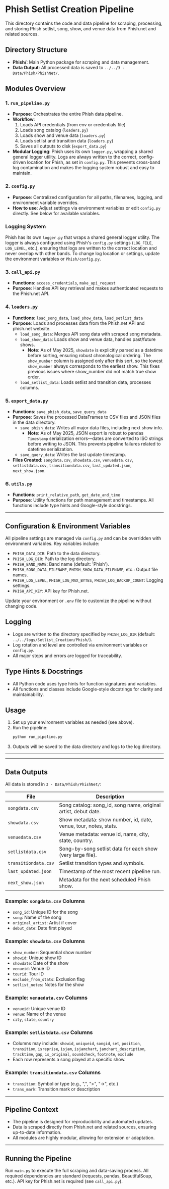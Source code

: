 # Phish Setlist Creation Pipeline

This directory contains the code and data pipeline for scraping, processing, and storing Phish setlist, song, show, and venue data from Phish.net and related sources.

## Directory Structure

- **Phish/**: Main Python package for scraping and data management.
- **Data Output**: All processed data is saved to `../../3 - Data/Phish/PhishNet/`.

## Modules Overview

### 1. `run_pipeline.py`
- **Purpose**: Orchestrates the entire Phish data pipeline.
- **Workflow**:
  1. Loads API credentials (from env or credentials file)
  2. Loads song catalog (`loaders.py`)
  3. Loads show and venue data (`loaders.py`)
  4. Loads setlist and transition data (`loaders.py`)
  5. Saves all outputs to disk (`export_data.py`)
- **Modular Logging**: Phish uses its own `logger.py`, wrapping a shared general logger utility. Logs are always written to the correct, config-driven location for Phish, as set in `config.py`. This prevents cross-band log contamination and makes the logging system robust and easy to maintain.

### 2. `config.py`
- **Purpose**: Centralized configuration for all paths, filenames, logging, and environment variable overrides.
- **How to use**: Adjust settings via environment variables or edit `config.py` directly. See below for available variables.

### Logging System

Phish has its own `logger.py` that wraps a shared general logger utility. The logger is always configured using Phish's `config.py` settings (`LOG_FILE`, `LOG_LEVEL`, etc.), ensuring that logs are written to the correct location and never overlap with other bands. To change log location or settings, update the environment variables or `Phish/config.py`.

### 3. `call_api.py`
- **Functions**: `access_credentials`, `make_api_request`
- **Purpose**: Handles API key retrieval and makes authenticated requests to the Phish.net API.

### 4. `loaders.py`
- **Functions**: `load_song_data`, `load_show_data`, `load_setlist_data`
- **Purpose**: Loads and processes data from the Phish.net API and phish.net website.
  - `load_song_data`: Merges API song data with scraped song metadata.
  - `load_show_data`: Loads show and venue data, handles past/future shows. 
    - **Note**: As of May 2025, `showdate` is explicitly parsed as a datetime before sorting, ensuring robust chronological ordering. The `show_number` column is assigned only after this sort, so the lowest `show_number` always corresponds to the earliest show. This fixes previous issues where show_number did not match true show order.
  - `load_setlist_data`: Loads setlist and transition data, processes columns.

### 5. `export_data.py`
- **Functions**: `save_phish_data`, `save_query_data`
- **Purpose**: Saves the processed DataFrames to CSV files and JSON files in the data directory.
  - `save_phish_data`: Writes all major data files, including next show info. 
    - **Note**: As of May 2025, JSON export is robust to pandas `Timestamp` serialization errors—dates are converted to ISO strings before writing to JSON. This prevents pipeline failures related to datetime serialization.
  - `save_query_data`: Writes the last update timestamp.
- **Files Created**: `songdata.csv`, `showdata.csv`, `venuedata.csv`, `setlistdata.csv`, `transitiondata.csv`, `last_updated.json`, `next_show.json`.

### 6. `utils.py`
- **Functions**: `print_relative_path`, `get_date_and_time`
- **Purpose**: Utility functions for path management and timestamps. All functions include type hints and Google-style docstrings.

---

## Configuration & Environment Variables

All pipeline settings are managed via `config.py` and can be overridden with environment variables. Key variables include:

- `PHISH_DATA_DIR`: Path to the data directory.
- `PHISH_LOG_DIR`: Path to the log directory.
- `PHISH_BAND_NAME`: Band name (default: 'Phish').
- `PHISH_SONG_DATA_FILENAME`, `PHISH_SHOW_DATA_FILENAME`, etc.: Output file names.
- `PHISH_LOG_LEVEL`, `PHISH_LOG_MAX_BYTES`, `PHISH_LOG_BACKUP_COUNT`: Logging settings.
- `PHISH_API_KEY`: API key for Phish.net.

Update your environment or `.env` file to customize the pipeline without changing code.

## Logging

- Logs are written to the directory specified by `PHISH_LOG_DIR` (default: `../../logs/Setlist_Creation/Phish/`).
- Log rotation and level are controlled via environment variables or `config.py`.
- All major steps and errors are logged for traceability.

## Type Hints & Docstrings

- All Python code uses type hints for function signatures and variables.
- All functions and classes include Google-style docstrings for clarity and maintainability.

## Usage

1. Set up your environment variables as needed (see above).
2. Run the pipeline:
   ```bash
   python run_pipeline.py
   ```
3. Outputs will be saved to the data directory and logs to the log directory.

---

---

## Data Outputs

All data is stored in `3 - Data/Phish/PhishNet/`:

| File                | Description                                                               |
|---------------------|---------------------------------------------------------------------------|
| `songdata.csv`      | Song catalog: song_id, song name, original artist, debut date.             |
| `showdata.csv`      | Show metadata: show number, id, date, venue, tour, notes, stats.           |
| `venuedata.csv`     | Venue metadata: venue id, name, city, state, country.                      |
| `setlistdata.csv`   | Song-by-song setlist data for each show (very large file).                 |
| `transitiondata.csv`| Setlist transition types and symbols.                                      |
| `last_updated.json` | Timestamp of the most recent pipeline run.                                 |
| `next_show.json`    | Metadata for the next scheduled Phish show.                                |

### Example: `songdata.csv` Columns
- `song_id`: Unique ID for the song
- `song`: Name of the song
- `original_artist`: Artist if cover
- `debut_date`: Date first played

### Example: `showdata.csv` Columns
- `show_number`: Sequential show number
- `showid`: Unique show ID
- `showdate`: Date of the show
- `venueid`: Venue ID
- `tourid`: Tour ID
- `exclude_from_stats`: Exclusion flag
- `setlist_notes`: Notes for the show

### Example: `venuedata.csv` Columns
- `venueid`: Unique venue ID
- `venue`: Name of the venue
- `city`, `state`, `country`

### Example: `setlistdata.csv` Columns
- Columns may include: `showid`, `uniqueid`, `songid`, `set`, `position`, `transition`, `isreprise`, `isjam`, `isjamchart`, `jamchart_description`, `tracktime`, `gap`, `is_original`, `soundcheck`, `footnote`, `exclude`
- Each row represents a song played at a specific show.

### Example: `transitiondata.csv` Columns
- `transition`: Symbol or type (e.g., ",", ">", "->", etc.)
- `trans_mark`: Transition mark or description

---

## Pipeline Context
- The pipeline is designed for reproducibility and automated updates.
- Data is scraped directly from Phish.net and related sources, ensuring up-to-date information.
- All modules are highly modular, allowing for extension or adaptation.

---

## Running the Pipeline

Run `main.py` to execute the full scraping and data-saving process. All required dependencies are standard (requests, pandas, BeautifulSoup, etc.). API key for Phish.net is required (see `call_api.py`).
